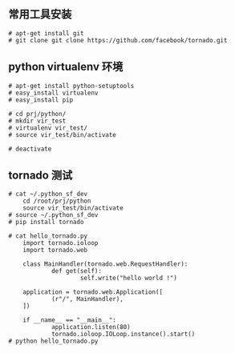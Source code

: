 ## 常用工具安装
    # apt-get install git
    # git clone git clone https://github.com/facebook/tornado.git

## python virtualenv 环境
    # apt-get install python-setuptools
    # easy_install virtualenv
    # easy_install pip
    
    # cd prj/python/
    # mkdir vir_test
    # virtualenv vir_test/
    # source vir_test/bin/activate
    
    # deactivate 

## tornado 测试
    # cat ~/.python_sf_dev
        cd /root/prj/python
        source vir_test/bin/activate
    # source ~/.python_sf_dev
    # pip install tornado 
    
    # cat hello_tornado.py
        import tornado.ioloop
        import tornado.web
        
        class MainHandler(tornado.web.RequestHandler):
                def get(self):
                        self.write("hello world !")
        
        application = tornado.web.Application([
                (r"/", MainHandler),
        ])
        
        if __name__ == "__main__":
                application.listen(80)
                tornado.ioloop.IOLoop.instance().start()
    # python hello_tornado.py